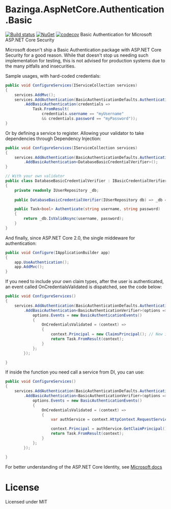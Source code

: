 # Bazinga.AspNetCore.Authentication.Basic 
[![Build status](https://ci.appveyor.com/api/projects/status/hnl0ixy7oa7mrq7x/branch/master?svg=true)](https://ci.appveyor.com/project/bruno-garcia/bazinga-aspnetcore-authentication-basic/branch/master) [![NuGet](https://img.shields.io/nuget/v/Bazinga.AspNetCore.Authentication.Basic.svg)](https://www.nuget.org/packages/Bazinga.AspNetCore.Authentication.Basic/)
[![codecov](https://codecov.io/gh/bruno-garcia/Bazinga.AspNetCore.Authentication.Basic/branch/master/graph/badge.svg)](https://codecov.io/gh/bruno-garcia/Bazinga.AspNetCore.Authentication.Basic)
Basic Authentication for Microsoft ASP.NET Core Security

Microsoft doesn't ship a Basic Authentication package with ASP.NET Core Security for a good reason.
While that doesn't stop us needing such implementation for testing, this is not advised for production systems due to the many pitfalls and insecurities.

Sample usages, with hard-coded credentials:

```csharp
public void ConfigureServices(IServiceCollection services)
{
    services.AddMvc();
    services.AddAuthentication(BasicAuthenticationDefaults.AuthenticationScheme)
        .AddBasicAuthentication(credentials => 
            Task.FromResult(
                credentials.username == "myUsername" 
                && credentials.password == "myPassword"));
}
```

Or by defining a service to register. Allowing your validator to take dependencies through Dependency Injection:

```csharp
public void ConfigureServices(IServiceCollection services)
{
    services.AddAuthentication(BasicAuthenticationDefaults.AuthenticationScheme)
        .AddBasicAuthentication<DatabaseBasicCredentialVerifier>();
}

// With your own validator
public class DatabaseBasicCredentialVerifier : IBasicCredentialVerifier
{
    private readonly IUserRepository _db;
    
    public DatabaseBasicCredentialVerifier(IUserRepository db) => _db = db;

    public Task<bool> Authenticate(string username, string password)
    {
        return _db.IsValidAsync(username, password);
    }
}
```

And finally, since ASP.NET Core 2.0, the single middeware for authentication:

```csharp
public void Configure(IApplicationBuilder app)
{
    app.UseAuthentication();
    app.AddMvc();
}
```

If you need to include your own claim types, after the user is authenticated, an event called OnCredentialsValidated is dispatched, see the code below:

```csharp
public void ConfigureServices()
{
    services.AddAuthentication(BasicAuthenticationDefaults.AuthenticationScheme)
        .AddBasicAuthentication<BasicAuthenticationVerifier>(options => {
            options.Events = new BasicAuthenticationEvents()
            {
                OnCredentialsValidated = (context) =>
                {
                    context.Principal = new ClaimsPrincipal(); // New instance of claims principal with your claims
                    return Task.FromResult(context);
                }
            };
        });

}
```

If inside the function you need call a service from DI, you can use:

```csharp
public void ConfigureServices()
{
    services.AddAuthentication(BasicAuthenticationDefaults.AuthenticationScheme)
        .AddBasicAuthentication<BasicAuthenticationVerifier>(options => {
            options.Events = new BasicAuthenticationEvents()
            {
                OnCredentialsValidated = (context) =>
                {
                    var authService = context.HttpContext.RequestServices.GetRequiredService<AuthenticationService>();

                    context.Principal = authService.GetClaimPrincipal(); // New instance of claims principal with your claims
                    return Task.FromResult(context);
                }
            };
        });

}
```

For better understanding of the ASP.NET Core Identity, see [Microsoft docs](https://docs.microsoft.com/en-us/aspnet/core/security/authentication/identity)
# License

Licensed under MIT
